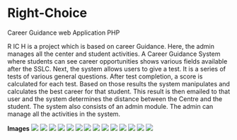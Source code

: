 # Right-Choice
Career Guidance web Application PHP 

R IC H is a project which is based on career Guidance. Here, the admin manages all 
the center and student activities. A Career Guidance System where students can 
see career opportunities shows various fields available after 
the SSLC. Next, the system allows users to give a test. It is a series of tests of 
various general questions. After test completion, a score is calculated for each test. 
Based on those results the system manipulates and calculates the best career for 
that student. This result is then emailed to that user and the system determines the 
distance between the Centre and the student. The system also consists of an admin 
module. The admin can manage all the activities in the system.

<b>Images</b>
<img src="https://github.com/pavankumar556/Right-Choice/blob/main/photos/p1.png"/>
<img src="https://github.com/pavankumar556/Right-Choice/blob/main/photos/p2.png"/>
<img src="https://github.com/pavankumar556/Right-Choice/blob/main/photos/p3.png"/>
<img src="https://github.com/pavankumar556/Right-Choice/blob/main/photos/p4.png"/>
<img src="https://github.com/pavankumar556/Right-Choice/blob/main/photos/p5.png"/>
<img src="https://github.com/pavankumar556/Right-Choice/blob/main/photos/p6.png"/>
<img src="https://github.com/pavankumar556/Right-Choice/blob/main/photos/p7.png"/>
<img src="https://github.com/pavankumar556/Right-Choice/blob/main/photos/p8.png"/>
<img src="https://github.com/pavankumar556/Right-Choice/blob/main/photos/p9.png"/>
<img src="https://github.com/pavankumar556/Right-Choice/blob/main/photos/p10.png"/>
<img src="https://github.com/pavankumar556/Right-Choice/blob/main/photos/p11.png"/>
<img src="https://github.com/pavankumar556/Right-Choice/blob/main/photos/p12.png"/>
<img src="https://github.com/pavankumar556/Right-Choice/blob/main/photos/p13.png"/>
<img src="https://github.com/pavankumar556/Right-Choice/blob/main/photos/p14.png"/>
